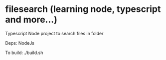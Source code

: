 # filesearch (learning node, typescript and more...)
Typescript Node project to search files in folder

Deps:
 NodeJs

To build:
 ./build.sh